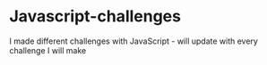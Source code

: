 # Javascript-challenges
I made different challenges with JavaScript - will update with every challenge I will make

